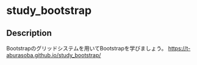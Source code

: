 # study_bootstrap
## Description

Bootstrapのグリッドシステムを用いてBootstrapを学びましょう。
https://t-aburasoba.github.io/study_bootstrap/
